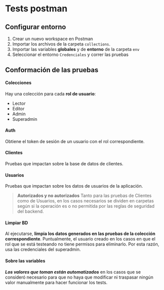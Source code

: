 # Tests postman

## Configurar entorno
1. Crear un nuevo workspace en Postman
2. Importar los archivos de la carpeta `collections`. 
3. Importar las variables **globales** y de **entorno** de la carpeta `env`
4. Seleccionar el entorno `Credenciales` y correr las pruebas

## Conformación de las pruebas

#### Colecciones
Hay una colección para cada **rol de usuario**:
- Lector
- Editor
- Admin
- Superadmin

#### Auth
Obtiene el token de sesión de un usuario con el rol correspondiente. 

#### Clientes
Pruebas que impactan sobre la base de datos de clientes. 

#### Usuarios
Pruebas que impactan sobre los datos de usuarios de la aplicación.

> **Autorizados y no autorizados**
> Tanto para las pruebas de Clientes como de Usuarios, en los casos necesarios se dividen en carpetas según si la operación es o no permitida por las reglas de seguridad del backend.

#### Limpiar BD
Al ejecutarse, **limpia los datos generados en las pruebas de la colección correspondiente**. Puntualmente, el usuario creado en los casos en que el rol que se está testeando no tiene permisos para eliminarlo. Por esta razón, usa las credenciales del superadmin.

#### Sobre las variables
***Los valores que toman están automatizados*** en los casos que se consideró necesario para que no haya que modificar ni traspasar ningún valor manualmente para hacer funcionar los tests.